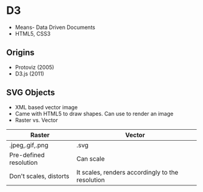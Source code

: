 # D3
- Means- Data Driven Documents
- HTML5, CSS3

## Origins
- Protoviz (2005) 
- D3.js (2011)

## SVG Objects
- XML based vector image
- Came with HTML5 to draw shapes. Can use to render an image
- Raster vs. Vector

| Raster | Vector |
|------------------------|--------------------------------------------------|
| .jpeg,.gif,.png | .svg |
| Pre-defined resolution | Can scale |
| Don't scales, distorts | It scales, renders accordingly to the resolution |



